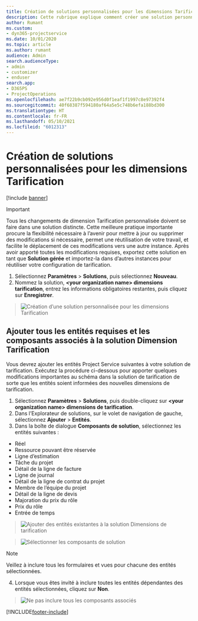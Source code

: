 ```yaml
---
title: Création de solutions personnalisées pour les dimensions Tarification
description: Cette rubrique explique comment créer une solution personnalisée lors de la création de dimensions Tarification personnalisées.
author: Rumant
ms.custom:
- dyn365-projectservice
ms.date: 10/01/2020
ms.topic: article
ms.author: rumant
audience: Admin
search.audienceType:
- admin
- customizer
- enduser
search.app:
- D365PS
- ProjectOperations
ms.openlocfilehash: ae7f22b9cb092e956d0f1eaf1f1997c8e97392f4
ms.sourcegitcommit: 40f68387f594180af64a5e5c748b6efa188bd300
ms.translationtype: HT
ms.contentlocale: fr-FR
ms.lasthandoff: 05/10/2021
ms.locfileid: "6012313"
---
```

# <a name="create-custom-solutions-for-pricing-dimensions"></a>Création de solutions personnalisées pour les dimensions Tarification

[!include [banner](../includes/psa-now-project-operations.md)]

> [!IMPORTANT]
> Tous les changements de dimension Tarification personnalisée doivent se faire dans une solution distincte. Cette meilleure pratique importante procure la flexibilité nécessaire à l’avenir pour mettre à jour ou supprimer des modifications si nécessaire, permet une réutilisation de votre travail, et facilite le déplacement de ces modifications vers une autre instance. Après avoir apporté toutes les modifications requises, exportez cette solution en tant que **Solution gérée** et importez-la dans d’autres instances pour réutiliser votre configuration de tarification.

1. Sélectionnez **Paramètres** > **Solutions**, puis sélectionnez **Nouveau**. 
2. Nommez la solution, **\<your organization name> dimensions tarification**, entrez les informations obligatoires restantes, puis cliquez sur **Enregistrer**.

> ![Création d’une solution personnalisée pour les dimensions Tarification](media/Creation-of-custom-pricing-dimension-solution.PNG)
  
## <a name="add-all-required-entities-and-related-components-to-the-pricing-dimension-solution"></a>Ajouter tous les entités requises et les composants associés à la solution Dimension Tarification
Vous devrez ajouter les entités Project Service suivantes à votre solution de tarification. Exécutez la procédure ci-dessous pour apporter quelques modifications importantes au schéma dans la solution de tarification de sorte que les entités soient informées des nouvelles dimensions de tarification.

1. Sélectionnez **Paramètres** > **Solutions**, puis double-cliquez sur **\<your organization name> dimensions de tarification**. 
2. Dans l’Explorateur de solutions, sur le volet de navigation de gauche, sélectionnez **Ajouter** > **Entités**.
3. Dans la boîte de dialogue **Composants de solution**, sélectionnez les entités suivantes :

- Réel
- Ressource pouvant être réservée
- Ligne d’estimation
- Tâche du projet
- Détail de la ligne de facture
- Ligne de journal
- Détail de la ligne de contrat du projet
- Membre de l’équipe du projet
- Détail de la ligne de devis
- Majoration du prix du rôle
- Prix du rôle 
- Entrée de temps 

> ![Ajouter des entités existantes à la solution Dimensions de tarification](media/Existing-entities-to-PD-solution.png)

> ![Sélectionner les composants de solution](media/Dimension-Components.png)

> [!NOTE]
> Veillez à inclure tous les formulaires et vues pour chacune des entités sélectionnées.

4. Lorsque vous êtes invité à inclure toutes les entités dépendantes des entités sélectionnées, cliquez sur **Non**.

> ![Ne pas inclure tous les composants associés](media/Do-not-include-required.png)




[!INCLUDE[footer-include](../includes/footer-banner.md)]
